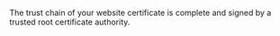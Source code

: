 The trust chain of your website certificate is complete and signed by a trusted root certificate authority.
